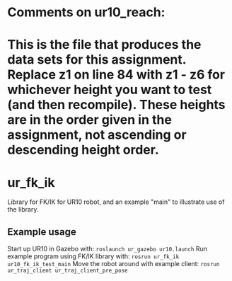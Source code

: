 # Comments on ur10_reach:

# This is the file that produces the data sets for this assignment. Replace z1 on line 84 with z1 - z6 for whichever height you want to test (and then recompile). These heights are in the order given in the assignment, not ascending or descending height order.

# ur_fk_ik
Library for FK/IK for UR10 robot, and an example "main" to illustrate use of the library.

## Example usage
Start up UR10 in Gazebo with:
`roslaunch ur_gazebo ur10.launch`
Run example program using FK/IK library with:
`rosrun ur_fk_ik ur10_fk_ik_test_main`
Move the robot around with example client:
`rosrun ur_traj_client ur_traj_client_pre_pose`

    
